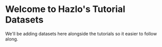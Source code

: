 # Welcome to Hazlo's Tutorial Datasets
We'll be adding datasets here alongside the tutorials so it easier to follow along.
